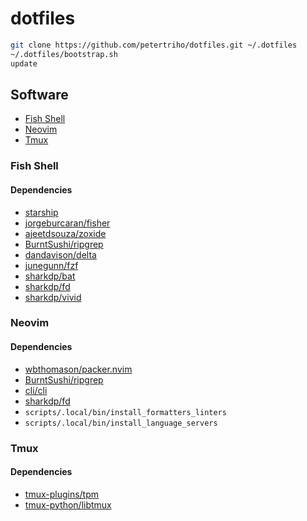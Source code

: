 # dotfiles

```sh
git clone https://github.com/petertriho/dotfiles.git ~/.dotfiles
~/.dotfiles/bootstrap.sh
update
```

## Software

- [Fish Shell](https://fishshell.com/)
- [Neovim](https://neovim.io/)
- [Tmux](https://github.com/tmux/tmux)

### Fish Shell

#### Dependencies

- [starship](https://starship.rs/)
- [jorgeburcaran/fisher](https://github.com/jorgebucaran/fisher)
- [ajeetdsouza/zoxide](https://github.com/ajeetdsouza/zoxide)
- [BurntSushi/ripgrep](https://github.com/BurntSushi/ripgrep)
- [dandavison/delta](https://github.com/dandavison/delta)
- [junegunn/fzf](https://github.com/junegunn/fzf)
- [sharkdp/bat](https://github.com/sharkdp/bat)
- [sharkdp/fd](https://github.com/sharkdp/fd)
- [sharkdp/vivid](https://github.com/sharkdp/vivid)

### Neovim

#### Dependencies

- [wbthomason/packer.nvim](https://github.com/wbthomason/packer.nvim)
- [BurntSushi/ripgrep](https://github.com/BurntSushi/ripgrep)
- [cli/cli](https://github.com/cli/cli)
- [sharkdp/fd](https://github.com/sharkdp/fd)
- `scripts/.local/bin/install_formatters_linters`
- `scripts/.local/bin/install_language_servers`

### Tmux

#### Dependencies

- [tmux-plugins/tpm](https://github.com/tmux-plugins/tpm)
- [tmux-python/libtmux](https://github.com/tmux-python/libtmux)
